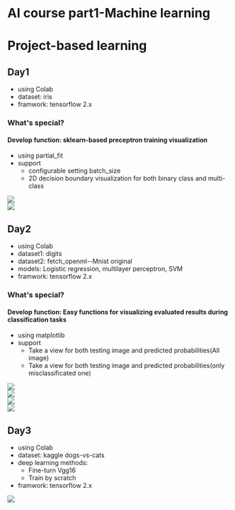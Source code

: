 # AI course part1-Machine learning 
# Project-based learning    
## Day1  
- using Colab
- dataset: iris
- framwork: tensorflow 2.x
### What's special?
#### Develop function: sklearn-based preceptron training visualization
- using partial_fit
- support
    - configurable setting batch_size
    - 2D decision boundary visualization for both binary class and multi-class

[![](https://img.shields.io/badge/Click_Start_Colab-Preceptron2class-blue.svg)](https://colab.research.google.com/github/JackyPro/AI_Course/blob/main/Day1/Perceptron_iris_2class_view_details.ipynb)  
[![](https://img.shields.io/badge/Click_Start_Colab-Preceptron3class-yellow.svg)](https://colab.research.google.com/github/JackyPro/AI_Course/blob/main/Day1/Perceptron_iris_3class.ipynb)  

## Day2  
- using Colab
- dataset1: digits  
- dataset2: fetch_openml--Mnist original
- models: Logistic regression, multilayer perceptron, SVM
- framwork: tensorflow 2.x
### What's special?
#### Develop function: Easy functions for visualizing evaluated results during classification tasks
- using matplotlib
- support
    - Take a view for both testing image and predicted probabilities(All image)
    - Take a view for both testing image and predicted probabilities(only misclassificated one)  

[![](https://img.shields.io/badge/Click_Start_Colab-LogisticRegression-yellow.svg)](https://colab.research.google.com/github/JackyPro/AI_Course/blob/main/Day2/LR.ipynb)  
[![](https://img.shields.io/badge/Click_Start_Colab-MLP-green.svg)](https://colab.research.google.com/github/JackyPro/AI_Course/blob/main/Day2/MLP.ipynb)  
[![](https://img.shields.io/badge/Click_Start_Colab-SVM-red.svg)](https://colab.research.google.com/github/JackyPro/AI_Course/blob/main/Day2/SVM_v2.ipynb)  
[![](https://img.shields.io/badge/Click_Start_Colab-SVMlearning-orange.svg)](https://colab.research.google.com/github/JackyPro/AI_Course/blob/main/Day2/SVM_learning.ipynb)  

## Day3  
- using Colab
- dataset: kaggle dogs-vs-cats 
- deep learning methods:
    - Fine-turn Vgg16
    - Train by scratch
- framwork: tensorflow 2.x

[![](https://img.shields.io/badge/Click_Start_Colab-dogs_and_cats_classification-purple.svg)](https://colab.research.google.com/github/JackyPro/AI_Course/blob/main/Day3/DL_Vgg16_.ipynb)
